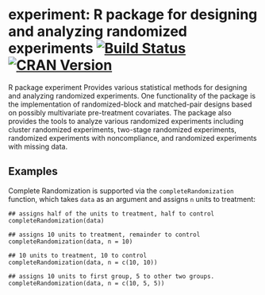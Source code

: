 # experiment: R package for designing and analyzing randomized experiments [![Build Status](https://travis-ci.org/kosukeimai/experiment.svg?branch=master)](https://travis-ci.org/kosukeimai/experiment) [![CRAN Version](http://www.r-pkg.org/badges/version/experiment)](https://CRAN.R-project.org/package=experiment)
R package experiment Provides various statistical methods for designing and analyzing randomized experiments. One functionality of the package is the implementation of randomized-block and matched-pair designs based on possibly multivariate pre-treatment covariates. The package also provides the tools to analyze various randomized experiments including cluster randomized experiments, two-stage randomized experiments, randomized experiments with noncompliance, and randomized experiments with missing data.

## Examples

Complete Randomization is supported via the `completeRandomization` function, which takes `data` as an argument and assigns `n` units to treatment:

```
## assigns half of the units to treatment, half to control
completeRandomization(data) 

## assigns 10 units to treatment, remainder to control
completeRandomization(data, n = 10) 

## 10 units to treatment, 10 to control
completeRandomization(data, n = c(10, 10))

## assigns 10 units to first group, 5 to other two groups.
completeRandomization(data, n = c(10, 5, 5))
```